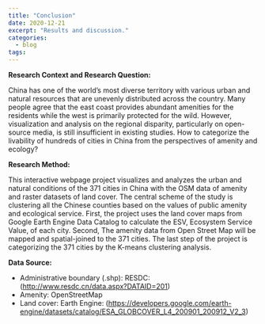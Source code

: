 ```yaml
---
title: "Conclusion"
date: 2020-12-21
excerpt: "Results and discussion."
categories:
  - blog
tags:
---
```


**Research Context and Research Question:**

China has one of the world’s most diverse territory with various urban and natural resources that are unevenly distributed across the country. Many people agree that the east coast provides abundant amenities for the residents while the west is primarily protected for the wild. However, visualization and analysis on the regional disparity, particularly on open-source media, is still insufficient in existing studies. How to categorize the livability of hundreds of cities in China from the perspectives of amenity and ecology?

**Research Method:** 

This interactive webpage project visualizes and analyzes the urban and natural conditions of the 371 cities in China with the OSM data of amenity and raster datasets of land cover. The central scheme of the study is clustering all the Chinese counties based on the values of public amenity and ecological service. First, the project uses the land cover maps from Google Earth Engine Data Catalog to calculate the ESV, Ecosystem Service Value, of each city. Second, The amenity data from Open Street Map will be mapped and spatial-joined to the 371 cities. The last step of the project is categorizing the 371 cities by the K-means clustering analysis.


**Data Source:**

- Administrative boundary (.shp): RESDC: (http://www.resdc.cn/data.aspx?DATAID=201)
- Amenity: OpenStreetMap
- Land cover:	Earth Engine: (https://developers.google.com/earth-engine/datasets/catalog/ESA_GLOBCOVER_L4_200901_200912_V2_3)
